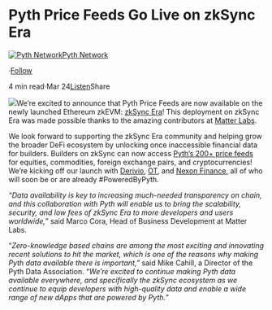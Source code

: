 **Pyth Price Feeds Go Live on** zkSync Era
==========================================

[![Pyth Network](https://miro.medium.com/v2/resize:fill:88:88/1*rdK3rHcWpkge6BRQRIwBjA.jpeg)](/?source=post_page-----fdebcddce5d0--------------------------------)[Pyth Network](/?source=post_page-----fdebcddce5d0--------------------------------)

·[Follow](https://medium.com/m/signin?actionUrl=https%3A%2F%2Fmedium.com%2F_%2Fsubscribe%2Fuser%2Ff55fccc0ad62&operation=register&redirect=https%3A%2F%2Fpythnetwork.medium.com%2Fpyth-price-feeds-go-live-on-zksync-era-fdebcddce5d0&user=Pyth+Network&userId=f55fccc0ad62&source=post_page-f55fccc0ad62----fdebcddce5d0---------------------post_header-----------)

4 min read·Mar 24[Listen](https://medium.com/m/signin?actionUrl=https%3A%2F%2Fmedium.com%2Fplans%3Fdimension%3Dpost_audio_button%26postId%3Dfdebcddce5d0&operation=register&redirect=https%3A%2F%2Fpythnetwork.medium.com%2Fpyth-price-feeds-go-live-on-zksync-era-fdebcddce5d0&source=-----fdebcddce5d0---------------------post_audio_button-----------)Share

![](https://miro.medium.com/v2/resize:fit:1400/1*VG8sG2cnp_CgeOtUNdcNhA.jpeg)We’re excited to announce that Pyth Price Feeds are now available on the newly launched Ethereum zkEVM: [zkSync Era](https://zksync.io/)! This deployment on zkSync Era was made possible thanks to the amazing contributors at [Matter Labs](https://matter-labs.io/).

We look forward to supporting the zkSync Era community and helping grow the broader DeFi ecosystem by unlocking once inaccessible financial data for builders. Builders on zkSync can now access [Pyth’s 200+ price feeds](https://pyth.network/price-feeds/) for equities, commodities, foreign exchange pairs, and cryptocurrencies! We’re kicking off our launch with [Derivio](https://twitter.com/derivio_xyz), [OT](https://onchain.trade/), and [Nexon Finance](https://www.nexon.finance/)[,](https://increment.finance/) all of who will soon be or are already #PoweredByPyth.

*“Data availability is key to increasing much-needed transparency on chain, and this collaboration with Pyth will enable us to bring the scalability, security, and low fees of zkSync Era to more developers and users worldwide,”* said Marco Cora, Head of Business Development at Matter Labs.

“*Zero-knowledge based chains are among the most exciting and innovating recent solutions to hit the market, which is one of the reasons why making Pyth data available there is important,”* said Mike Cahill, a Director of the Pyth Data Association. “*We’re excited to continue making Pyth data available everywhere, and specifically the zkSync ecosystem as we continue to equip developers with high-quality data and enable a wide range of new dApps that are powered by Pyth.”*

